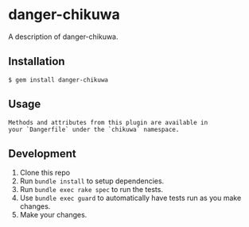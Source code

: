 # danger-chikuwa

A description of danger-chikuwa.

## Installation

    $ gem install danger-chikuwa

## Usage

    Methods and attributes from this plugin are available in
    your `Dangerfile` under the `chikuwa` namespace.

## Development

1. Clone this repo
2. Run `bundle install` to setup dependencies.
3. Run `bundle exec rake spec` to run the tests.
4. Use `bundle exec guard` to automatically have tests run as you make changes.
5. Make your changes.
